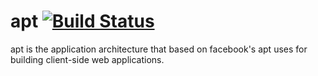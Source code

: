 apt [![Build Status](https://travis-ci.org/nathanfaucett/apt.svg?branch=master)](https://travis-ci.org/nathanfaucett/apt)
=======

apt is the application architecture that based on facebook's apt uses for building client-side web applications.
